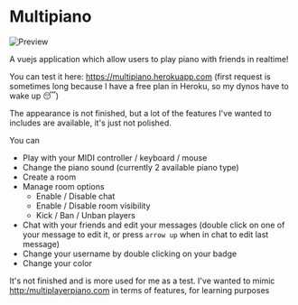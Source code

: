 # Multipiano

![Preview](https://preview.ibb.co/b9VVdK/Capture_d_e_cran_2018_08_18_a_18_05_17.png)

A vuejs application which allow users to play piano with friends in realtime!

You can test it here: https://multipiano.herokuapp.com (first request is sometimes long because I have a free plan in Heroku, 
so my dynos have to wake up 😴)

The appearance is not finished, but a lot of the features I've wanted to includes are available, it's just not polished.

You can 
- Play with your MIDI controller / keyboard / mouse
- Change the piano sound (currently 2 available piano type)
- Create a room
- Manage room options
  - Enable / Disable chat
  - Enable / Disable room visibility
  - Kick / Ban / Unban players
- Chat with your friends and edit your messages (double click on one of your message to edit it, or press `arrow up` when in chat to edit last message)
- Change your username by double clicking on your badge
- Change your color

It's not finished and is more used for me as a test. I've wanted to mimic [http:/multiplayerpiano.com](http:/multiplayerpiano.com) in terms of features, for learning purposes
